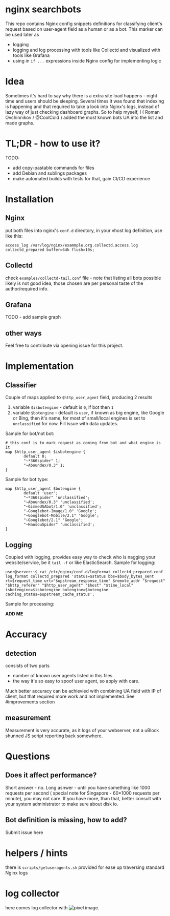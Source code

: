 # nginx searchbots
This repo contains Nginx config snippets definitions for classifying client's request based on user-agent field as a human or as a bot. This marker can be used later as
* logging
* logging and log processing with tools like Collectd and visualized with tools like Grafana
* using in `if ...` expressions inside Nginx config for implementing logic

# Idea
Sometimes it's hard to say why there is a extra site load happens - night time and users should be sleeping. Several times it was found that indexing is happening and that required to take a look into Nginx's logs, instead of lazy way of just checking dashboard graphs. So to help myself, I ( Roman Ovchinnikov / @CoolCold ) added the most known bots UA into the list and made graphs.

# TL;DR - how to use it?
TODO: 
*  add copy-pastable commands for files
*  add Debian and sublings packages
  *  make automated builds with tests for that, gain CI/CD experience
  
# Installation
## Nginx
put both files into nginx's `conf.d` directory, in your vhost log definition, use like this:
```
access_log /var/log/nginx/exammple.org.collectd.access.log collectd_prepared buffer=64k flush=10s;
```
## Collectd
check `examples/collectd-tail.conf` file - note that listing all bots possible likely is not good idea, those chosen are per personal taste of the author/required info.
## Grafana
TODO - add sample graph
## other ways
Feel free to contribute via opening issue for this project.

# Implementation
## Classifier
Couple of maps applied to `$http_user_agent` field, producing 2 results
1.  variable `$isbotengine` - default is `0`, if bot then `1`
2.  variable `$botengine` - default is `user`, if known as big engine, like Google or Bing, then it's name, for most of small/local engines is set to `unclassified` for now. Fill issue with data updates.

Sample for bot/not bot:
```
# this conf is to mark request as coming from bot and what engine is it
map $http_user_agent $isbotengine {
        default 0;
        "~*360spider" 1;
        "~Aboundex/0.3" 1;
}
```

Sample for bot type:
```
map $http_user_agent $botengine {
        default 'user';
        "~*360spider" 'unclassified';
        "~Aboundex/0.3" 'unclassified';
        "~GimmeUSAbot/1.0" 'unclassified';
        "~Googlebot-Image/1.0" 'Google';
        "~Googlebot-Mobile/2.1" 'Google';
        "~Googlebot/2.1" 'Google';
        "~HaosouSpider" 'unclassified';
}
```

## Logging
Coupled with logging, provides easy way to check who is nagging your website/service, be it `tail -f` or like ElasticSearch.
Sample for logging:
```
user@server:~$ cat /etc/nginx/conf.d/logformat_collectd_prepared.conf
log_format collectd_prepared 'status=$status bbs=$body_bytes_sent rt=$request_time urt="$upstream_response_time" $remote_addr "$request" "$http_referer" "$http_user_agent" "$host" "$time_local" isbotengine=$isbotengine botengine=$botengine caching_status=$upstream_cache_status';
```
Sample for processing:

**ADD ME**
# Accuracy
## detection
consists of two parts
*  number of known user agents listed in this files
*  the way it's so easy to spoof user agent, so apply with care.

Much better accuracy can be achievied with combining UA field with IP of client, but that required more work and not implemented. See #improvements section

## measurement
Measurement is very accurate, as it logs of your webserver, not a uBlock shunned JS script reporting back somewhere.

# Questions
## Does it affect performance?
Short answer - no. Long asnwer - until you have something like 1000 requests per second ( special note for Singapore - 60*1000 requests per minute), you may not care. If you have more, than that, better consult with your system administrator to make sure about disk io.
## Bot definition is missing, how to add?
Submit issue here

# helpers / hints

there is `scripts/getuseragents.sh` provided for ease up traversing standard Nginx logs

# log collector
here comes log collector with ![pixel](http://gh-tracker.extp.coolcold.org/tracker.gif) image.
